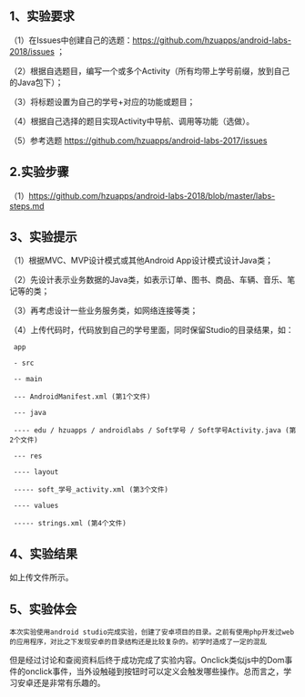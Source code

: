 ## 1、实验要求

（1）在Issues中创建自己的选题：https://github.com/hzuapps/android-labs-2018/issues ；

（2）根据自选题目，编写一个或多个Activity（所有均带上学号前缀，放到自己的Java包下）；
 
（3）将标题设置为自己的学号+对应的功能或题目；
 
（4）根据自己选择的题目实现Activity中导航、调用等功能（选做）。
 
（5）参考选题 https://github.com/hzuapps/android-labs-2017/issues
 
 ## 2.实验步骤
 
（1）https://github.com/hzuapps/android-labs-2018/blob/master/labs-steps.md

## 3、实验提示

（1）根据MVC、MVP设计模式或其他Android App设计模式设计Java类；
 
（2）先设计表示业务数据的Java类，如表示订单、图书、商品、车辆、音乐、笔记等的类；
 
（3）再考虑设计一些业务服务类，如网络连接等类；
 
（4）上传代码时，代码放到自己的学号里面，同时保留Studio的目录结果，如：
 
     app
 
     - src
 
     -- main
 
     --- AndroidManifest.xml (第1个文件)
 
     --- java
 
     ---- edu / hzuapps / androidlabs / Soft学号 / Soft学号Activity.java (第2个文件)

     --- res 

     ---- layout

     ----- soft_学号_activity.xml (第3个文件)

     ---- values

     ----- strings.xml (第4个文件)
 
## 4、实验结果

如上传文件所示。
## 5、实验体会
    本次实验使用android studio完成实验，创建了安卓项目的目录。之前有使用php开发过web的应用程序，对比之下发现安卓的目录结构还是比较复杂的。初学时造成了一定的混乱
  但是经过讨论和查阅资料后终于成功完成了实验内容。Onclick类似js中的Dom事件的onclick事件，当外设触碰到按钮时可以定义会触发哪些操作。总而言之，学习安卓还是非常有乐趣的。
